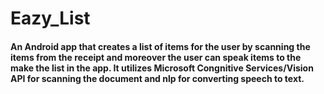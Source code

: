 # Eazy_List
#### An Android app that creates a list of items for the user by scanning the items from the receipt and moreover the user can speak items to the make the list in the app. It utilizes Microsoft Congnitive Services/Vision API  for scanning the document and nlp for converting speech to text.
